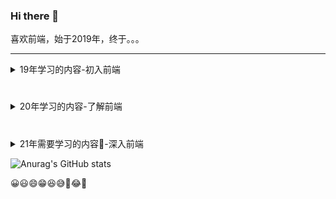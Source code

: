 ### Hi there 👋

喜欢前端，始于2019年，终于。。。

***

<details>
<summary>
19年学习的内容-初入前端
</summary>

#### 经历
上半年实习找了份与专业对口的工作，unity3d游戏开发工程师，但是干了不到一个月项目中止，相关人员（包括我）就被辞了😂。

虽然学的游戏但是我一直都想做前端的，下半年正式毕业后就边学前端边找相关工作。

期间去卖过信用卡，pos机，去维修过电脑，安装过打印机，摆过地摊（当天就被警察叔叔劝退了哈哈哈）。

前端工作真的难找，也是我没经验的原因吧，听说成都挺好找的又碰巧有个志同道合的好朋友，于是就和他一起跑成都去了。

没想到成都也是一样的，找了几个月没钱用了朋友就回老家了，而我非常喜欢成都不想回去就去成都大悦城的烤匠烤鱼店当兼职服务员了，过年的时候就辞职了，其实还有点舍不得的。

#### 学习
- 前端三大金刚 JavaScript/HTML5/css 基础
- jQuery
- PHP 基础
- MySQL 基础
- 做了一个自己的网站，技术栈为前端jQuery+后端php

</details>

#

<details>
<summary>
20年学习的内容-了解前端
</summary>

#### 经历
疫情原因在老家呆了几个月直到5，6月份回到重庆找工作。

找了1个多月实在没找到就和大学时的死党一起去送了3个多月的外卖，主要是送尊宝披萨，现在还记得那时的太阳，第一天我手都被晒肿了，店长急忙给我找了护臂戴，但是我的手还是脱了1个多月的皮，中间出了个小车祸，要不是后面车刹的快就把我头碾爆了，有惊无险但是告诉我开车一定要小心啊。

后来听说朋友在成都开了家餐厅，我就又跑到成都去投靠他们，去年和我去成都的也是他，开个店挺潇洒的，中午忙2，3个小时，晚上忙1个小时，其余时间就是耍，天天晚上就聚会，挺不错的，有空我就学学前端顺便找找前端的工作。

干了1，2个月找到了一家做小游戏的公司，要求对unity和ts有所了解，刚好我学校学的unity，自学的前端，于是就一直在这家公司工作了，也学到了非常多的东西，这算是我正儿八经当个程序员的开始吧，真的非常感谢他们。

#### 学习
- thinkPHP3.2
- vue2.0全家桶
- 学了点react
- nuxt.js
- 花了几个月时间重写了上一年做的那个网站技术栈改为前端vue3.0+nuxt.js后端thinkPHP3.2
- Redis
- Nginx
- python学了点皮毛，包括框架Django，但是环境太难搭学到勉强把教程看了，没有实践过。
- 看了几本图书，主要是三体
- 熟练使用Git版本管理工具
- 熟练使用typeScript
- 熟练使用webpack等前端构建工具
- 用layabox+typescript开发小游戏
- 做了6，7款小游戏。

</details>

#

<details>
<summary>
21年需要学习的内容🚀-深入前端
</summary>

#### 经历
直到现在这家小游戏公司工作，准备6月份重新找一个前端的工作，算是回归正轨了。
上半年就一直在复习前端，并巩固前端知识，和刚入前端相比我真的成长了太多了，果然有人带学习真的快，但是相对于前端技术的汪洋大海我会的还只是些皮毛而已，前端技术迭代太快，学习永不止步，今年继续加油吧💪💪💪。

#### 学习
- 看几本图书
- 学习js的各个细节。
- 看书@红宝书
- 看书@深入浅出node.js
- 看书@你不知道的JavaScript上中卷
- 看书@学习JavaScript数据结构与算法
- 看书@JavaScript设计模式与开发实践
- 看书@css揭秘
- 复习正则表达式+看书@学习正则表达式
- 学习tcp/ip协议族，了解基础就行
- 💪

</details>

![Anurag's GitHub stats](https://github-readme-stats.vercel.app/api?username=yayaluoya&theme=blueberry&show_icons=true)

😀😃😄😁😆😅🤣😂🙂

<!--
**yayaluoya/yayaluoya** is a ✨ _special_ ✨ repository because its `README.md` (this file) appears on your GitHub profile.

Here are some ideas to get you started:

- 🔭 I’m currently working on ...
- 🌱 I’m currently learning ...
- 👯 I’m looking to collaborate on ...
- 🤔 I’m looking for help with ...
- 💬 Ask me about ...
- 📫 How to reach me: ...
- 😄 Pronouns: ...
- ⚡ Fun fact: ...
-->
